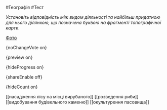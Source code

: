 #Географія #Тест

*Установіть відповідність між видом діяльності та найбільш придатною для  нього ділянкою, що позначена буквою на фрагменті топографічної карти.*

[Фото](https://zno.osvita.ua//doc/images/znotest/25/2544/44_1.jpg)

{noChangeVote on}

{preview on}

{hideProgress on}

{shareEnable off}

{hideCount on}

[[насадження лісу на місці вирубаного]]
[[розведення риби]]
[[видобування будівельного каменю]]
[[окультурення пасовища]]
